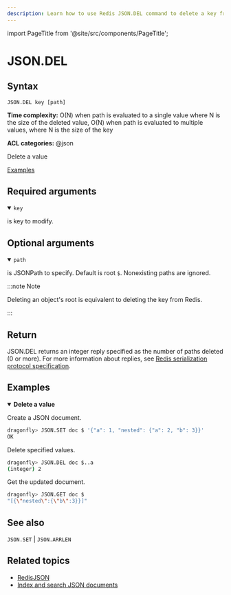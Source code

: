 ```yaml
---
description: Learn how to use Redis JSON.DEL command to delete a key from a JSON document.
---
```

import PageTitle from '@site/src/components/PageTitle';

# JSON.DEL

<PageTitle title="Redis JSON.DEL Command (Documentation) | Dragonfly" />

## Syntax

    JSON.DEL key [path]

**Time complexity:** O(N) when path is evaluated to a single value where N is the size of the deleted value, O(N) when path is evaluated to multiple values, where N is the size of the key


**ACL categories:** @json

Delete a value

[Examples](#examples)

## Required arguments

<details open><summary><code>key</code></summary> 

is key to modify.
</details>

## Optional arguments

<details open><summary><code>path</code></summary> 

is JSONPath to specify. Default is root `$`. Nonexisting paths are ignored.

:::note Note

 
Deleting an object's root is equivalent to deleting the key from Redis.


:::
</details>

## Return

JSON.DEL returns an integer reply specified as the number of paths deleted (0 or more).
For more information about replies, see [Redis serialization protocol specification](https://redis.io/docs/latest/develop/reference/protocol-spec).

## Examples

<details open>
<summary><b>Delete a value</b></summary>

Create a JSON document.

``` bash
dragonfly> JSON.SET doc $ '{"a": 1, "nested": {"a": 2, "b": 3}}'
OK
```

Delete specified values.

``` bash
dragonfly> JSON.DEL doc $..a
(integer) 2
```

Get the updated document.

``` bash
dragonfly> JSON.GET doc $
"[{\"nested\":{\"b\":3}}]"
```
</details>

## See also

`JSON.SET` | `JSON.ARRLEN` 

## Related topics

* [RedisJSON](https://redis.io/docs/latest/develop/data-types/json/)
* [Index and search JSON documents](https://redis.io/docs/latest/develop/data-types/json/indexing_json/)



